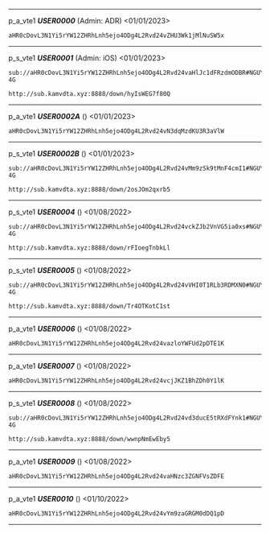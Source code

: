 ----------------------------------------
p_a_vte1 ***USER0000*** (Admin: ADR) <01/01/2023>
```
aHR0cDovL3N1Yi5rYW12ZHRhLnh5ejo4ODg4L2Rvd24vZHU3Wk1jMlNuSW5x
```

----------------------------------------

p_s_vte1 ***USER0001*** (Admin: iOS) <01/01/2023>
```
sub://aHR0cDovL3N1Yi5rYW12ZHRhLnh5ejo4ODg4L2Rvd24vaHlJc1dFRzdmODBR#NGUYENHUY 4G
```
```
http://sub.kamvdta.xyz:8888/down/hyIsWEG7f80Q
```

----------------------------------------

p_a_vte1 ***USER0002A*** () <01/01/2023>
```
aHR0cDovL3N1Yi5rYW12ZHRhLnh5ejo4ODg4L2Rvd24vN3dqMzdKU3R3aVlW
```

----------------------------------------

p_s_vte1 ***USER0002B*** () <01/01/2023>
```
sub://aHR0cDovL3N1Yi5rYW12ZHRhLnh5ejo4ODg4L2Rvd24vMm9zSk9tMnF4cmI1#NGUYENHUY 4G
```
```
http://sub.kamvdta.xyz:8888/down/2osJOm2qxrb5
```

----------------------------------------

p_s_vte1 ***USER0004*** () <01/08/2022>
```
sub://aHR0cDovL3N1Yi5rYW12ZHRhLnh5ejo4ODg4L2Rvd24vckZJb2VnVG5ia0xs#NGUYENHUY 4G
```
```
http://sub.kamvdta.xyz:8888/down/rFIoegTnbkLl
```

----------------------------------------

p_s_vte1 ***USER0005*** () <01/08/2022>
```
sub://aHR0cDovL3N1Yi5rYW12ZHRhLnh5ejo4ODg4L2Rvd24vVHI0T1RLb3RDMXN0#NGUYENHUY 4G
```
```
http://sub.kamvdta.xyz:8888/down/Tr4OTKotC1st
```

----------------------------------------

p_a_vte1 ***USER0006*** () <01/08/2022>
```
aHR0cDovL3N1Yi5rYW12ZHRhLnh5ejo4ODg4L2Rvd24vazloYWFUd2pDTE1K
```

----------------------------------------

p_a_vte1 ***USER0007*** () <01/08/2022>
```
aHR0cDovL3N1Yi5rYW12ZHRhLnh5ejo4ODg4L2Rvd24vcjJKZ1BhZDh0Y1lK
```

----------------------------------------

p_s_vte1 ***USER0008*** () <01/08/2022>
```
sub://aHR0cDovL3N1Yi5rYW12ZHRhLnh5ejo4ODg4L2Rvd24vd3ducE5tRXdFYnk1#NGUYENHUY 4G
```
```
http://sub.kamvdta.xyz:8888/down/wwnpNmEwEby5
```

----------------------------------------

p_a_vte1 ***USER0009*** () <01/08/2022>
```
aHR0cDovL3N1Yi5rYW12ZHRhLnh5ejo4ODg4L2Rvd24vaHNzc3ZGNFVsZDFE
```

----------------------------------------

p_a_vte1 ***USER0010*** () <01/10/2022>
```
aHR0cDovL3N1Yi5rYW12ZHRhLnh5ejo4ODg4L2Rvd24vYm9zaGRGM0dDQ1pD
```

----------------------------------------
